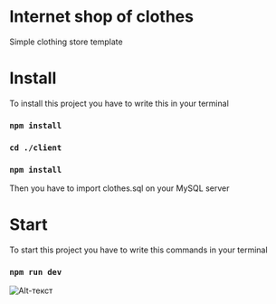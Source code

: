 # Internet shop of clothes
Simple clothing store template 

# Install
To install this project you have to write this in your terminal
### `npm install`
### `cd ./client`
### `npm install`
Then you have to import clothes.sql on your MySQL server

# Start
To start this project you have to write this commands in your terminal
### `npm run dev`

![Alt-текст](https://sun9-east.userapi.com/sun9-30/s/v1/if2/btdGJ83yfzj4yytUHN00kOktrHF7dQqNpLrNdy77bnjqTCBcrXGDmWCXhn4GzkzqIbQFufu756pGCSZPIk5DJgd3.jpg?size=1913x957&quality=96&type=album "Орк")
